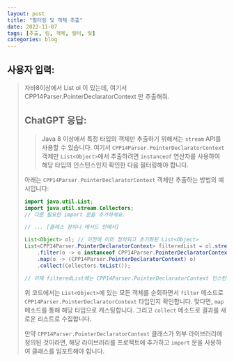 ```yaml
---
layout: post
title: "필터링 및 객체 추출"
date: 2023-11-07
tags: [추출, 링, 객체, 필터, 및]
categories: blog
---
```


## 사용자 입력:
> 자바8이상에서 List<Object> ol 이 있는데, 여기서 CPP14Parser.PointerDeclaratorContext 만 추출해줘.

## ChatGPT 응답:
> Java 8 이상에서 특정 타입의 객체만 추출하기 위해서는 `stream` API를 사용할 수 있습니다. 여기서 `CPP14Parser.PointerDeclaratorContext` 객체만 `List<Object>`에서 추출하려면 `instanceof` 연산자를 사용하여 해당 타입의 인스턴스인지 확인한 다음 필터링해야 합니다.

아래는 `CPP14Parser.PointerDeclaratorContext` 객체만 추출하는 방법의 예시입니다:

```java
import java.util.List;
import java.util.stream.Collectors;
// 다른 필요한 import 문을 추가하세요.

// ... [클래스 정의나 메서드 안에서]

List<Object> ol; // 이전에 이미 정의되고 초기화된 List<Object>
List<CPP14Parser.PointerDeclaratorContext> filteredList = ol.stream()
    .filter(o -> o instanceof CPP14Parser.PointerDeclaratorContext)
    .map(o -> (CPP14Parser.PointerDeclaratorContext) o)
    .collect(Collectors.toList());

// 이제 filteredList에는 CPP14Parser.PointerDeclaratorContext 인스턴스만 포함되어 있음
```

위 코드에서는 `List<Object>`에 있는 모든 객체를 순회하면서 `filter` 메소드로 `CPP14Parser.PointerDeclaratorContext` 타입인지 확인합니다. 맞다면, `map` 메소드를 통해 해당 타입으로 캐스팅합니다. 그리고 `collect` 메소드로 결과를 새로운 리스트로 수집합니다.

만약 `CPP14Parser.PointerDeclaratorContext` 클래스가 외부 라이브러리에 정의된 것이라면, 해당 라이브러리를 프로젝트에 추가하고 `import` 문을 사용하여 클래스를 임포트해야 합니다.

